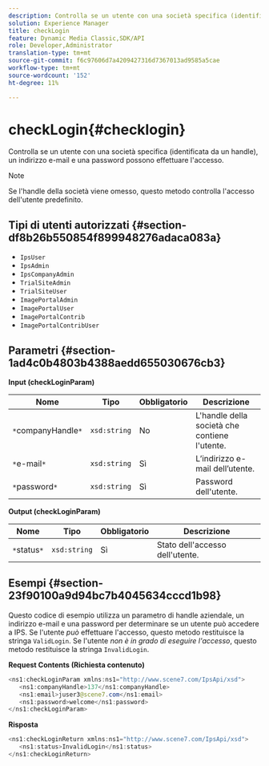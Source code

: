```yaml
---
description: Controlla se un utente con una società specifica (identificata da un handle), un indirizzo e-mail e una password possono effettuare l'accesso.
solution: Experience Manager
title: checkLogin
feature: Dynamic Media Classic,SDK/API
role: Developer,Administrator
translation-type: tm+mt
source-git-commit: f6c97606d7a4209427316d7367013ad9585a5cae
workflow-type: tm+mt
source-wordcount: '152'
ht-degree: 11%

---
```



# checkLogin{#checklogin}

Controlla se un utente con una società specifica (identificata da un handle), un indirizzo e-mail e una password possono effettuare l&#39;accesso.

>[!NOTE]
>
>Se l&#39;handle della società viene omesso, questo metodo controlla l&#39;accesso dell&#39;utente predefinito.

## Tipi di utenti autorizzati {#section-df8b26b550854f899948276adaca083a}

* `IpsUser`
* `IpsAdmin`
* `IpsCompanyAdmin`
* `TrialSiteAdmin`
* `TrialSiteUser`
* `ImagePortalAdmin`
* `ImagePortalUser`
* `ImagePortalContrib`
* `ImagePortalContribUser`

## Parametri {#section-1ad4c0b4803b4388aedd655030676cb3}

**Input (checkLoginParam)**

| Nome | Tipo | Obbligatorio | Descrizione |
|---|---|---|---|
| `*`companyHandle`*` | `xsd:string` | No | L&#39;handle della società che contiene l&#39;utente. |
| `*`e-mail`*` | `xsd:string` | Sì | L’indirizzo e-mail dell’utente. |
| `*`password`*` | `xsd:string` | Sì | Password dell&#39;utente. |

**Output (checkLoginParam)**

| Nome | Tipo | Obbligatorio | Descrizione |
|---|---|---|---|
| `*`status`*` | `xsd:string` | Sì | Stato dell&#39;accesso dell&#39;utente. |

## Esempi {#section-23f90100a9d94bc7b4045634cccd1b98}

Questo codice di esempio utilizza un parametro di handle aziendale, un indirizzo e-mail e una password per determinare se un utente può accedere a IPS. Se l&#39;utente *può* effettuare l&#39;accesso, questo metodo restituisce la stringa `ValidLogin`. Se l&#39;utente *non è in grado di eseguire l&#39;accesso*, questo metodo restituisce la stringa `InvalidLogin`.

**Request Contents (Richiesta contenuto)**

```java
<ns1:checkLoginParam xmlns:ns1="http://www.scene7.com/IpsApi/xsd">
   <ns1:companyHandle>137</ns1:companyHandle>
   <ns1:email>juser3@scene7.com</ns1:email>
   <ns1:password>welcome</ns1:password>
</ns1:checkLoginParam>
```

**Risposta**

```java
<ns1:checkLoginReturn xmlns:ns1="http://www.scene7.com/IpsApi/xsd">
   <ns1:status>InvalidLogin</ns1:status>
</ns1:checkLoginReturn>
```

